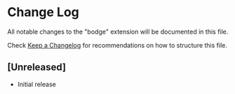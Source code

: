 # Change Log

All notable changes to the "bodge" extension will be documented in this file.

Check [Keep a Changelog](http://keepachangelog.com/) for recommendations on how to structure this file.

## [Unreleased]

- Initial release